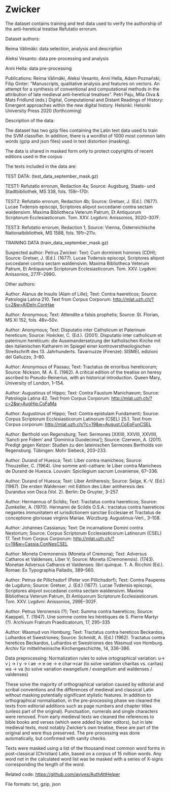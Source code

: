 # Zwicker

The dataset contains training and test data used to verify the authorship of the anti-heretical treatise Refutatio errorum. 

Dataset authors:

Reima Välimäki: data selection, analysis and description

Aleksi Vesanto: data pre-processing and analysis

Anni Hella: data pre-processing


Publications:
Reima Välimäki, Aleksi Vesanto, Anni Hella, Adam Poznański, Filip Ginter: ”Manuscripts,
qualitative analysis and features on vectors. An attempt for a synthesis of conventional and
computational methods in the attribution of late medieval anti-heretical treatises”. Petri Paju, Mila Oiva & Mats Fridlund (eds.) Digital, Computational and Distant Readings of History: Emergent approaches within the new digital history. Helsinki: Helsinki University Press 2020 (forthcoming)

Description of the data:

The dataset has two gzip files containing the Latin text data used to train the SVM classifier. In addition, there is a wordlist of 1000 most common latin words (gzip and json files) used in text distortion (masking).

The data is shared in masked form only to protect copyrights of recent editions used in the corpus

The texts included in the data are:

TEST DATA: (test_data_september_mask.gz)

TEST1: Refutatio errorum, Redaction 4a; Source: Augsburg, Staats- und Stadtbibliothek, MS 338, fols. 159r–170r.

TEST2: Refutatio errorum, Redaction 4b; Source: Gretser, J. (Ed.). (1677). Lucae Tvdensis episcopi, Scriptores aliqvot svccedanei contra sectam waldensivm. Maxima Bibliotheca Veterum Patrum, Et Antiquorum Scriptorum Ecclesiasticorum. Tom. XXV. Lvgdvni: Anissonios, 302G–307F.

TEST3: Refutatio errorum, Redaction 1; Source: Vienna, Österreichische Nationalbibliothek, MS 1588, fols. 191r–211v.

TRAINING DATA (train_data_september_mask.gz)

Suspected author: Petrus Zwicker: Text: Cum dormirent homines (CDH); Source: Gretser, J. (Ed.). (1677). Lucae Tvdensis episcopi, Scriptores aliqvot svccedanei contra sectam waldensivm. Maxima Bibliotheca Veterum Patrum, Et Antiquorum Scriptorum Ecclesiasticorum. Tom. XXV. Lvgdvni: Anissonios, 277F–299G.

Other authors:

Author: Alanus de Insulis (Alain of Lille); Text: Contra haereticos; Source: Patrologia Latina 210. Text from Corpus Corporum: http://mlat.uzh.ch/?c=2&w=AlDeIn.ConHae

Author: Anonymous; Text: Attendite a falsis prophetis; Source: St. Florian, MS XI 152, fols. 48v–50v.

Author: Anonymous; Text: Disputatio inter Catholicum et Paterinum hereticum; Source: Hoécker, C. (Ed.). (2001). Disputatio inter catholicum et paterinum hereticum: die Auseinandersetzung der katholischen Kirche mit den italienischen Katharern im Spiegel einer kontroverstheologischen Streitschrift des 13. Jahrhunderts. Tavarnuzze (Firenze): SISMEL edizioni del Galluzzo, 3–80.

Author: Anonymous of Passau; Text: Tractatus de erroribus hereticorum; Source: Nickson, M. A. E. (1962). A critical edition of the treatise on heresy ascribed to Pseudo-Reinerius, with an historical introduction. Queen Mary, University of London, 1–154.

Author: Augustinus of Hippo; Text: Contra Faustum Manichaeum; Source: Patrologia Latina 42. Text from Corpus Corporum: http://mlat.uzh.ch/?c=2&w=AugHip.CoFaMa

Author: Augustinus of Hippo; Text: Contra epistulam Fundamenti; Source: Corpus Scriptorum Ecclesiasticorum Latinorum (CSEL) 25.1. Text from Corpus corporum: 
http://mlat.uzh.ch/?c=19&w=August.CoEpFunCSEL

Author: Berthold von Regensburg; Text: Sermones [XXIIII, XXVIII, XXVIIII, ‘Sancti pre Fidem’ and ‘Dominica Duodecima’]; Source: Czerwon, A. (2011). Predigt gegen Ketzer: Studien zu den lateinischen Sermones Bertholds von Regensburg. Tübingen: Mohr Siebeck, 203–233.

Author: Durand of Huesca; Text: Liber contra manicheos; Source: Thouzellier, C. (1964). Une somme anti-cathare: le Liber contra Manicheos de Durand de Huesca. Louvain: Spicilegium sacrum Lovaniense, 67–336.

Author: Durand of Huesca; Text: Liber Antiheresis; Source: Selge, K.-V. (Ed.) (1967). Die ersten Waldenser: mit Edition des Liber antiheresis des Durandus von Osca (Vol. 2). Berlin: De Gruyter, 3–257.

Author: Hermannus of Scildis; Text: Tractatus contra haereticos; Source: Zumkeller, A. (1970). Hermanni de Scildis O.S.A.: tractatus contra haereticos negantes immunitatem et iurisdictionem sanctae Ecclesiae et Tractatus de conceptione gloriosae virginis Mariae. Würzburg: Augustinus-Verl., 3–108. 

Author: Johannes Cassianus; Text: De incarnatione Domini contra Nestorium; Source: Corpus Scriptorum Ecclesiasticorum Latinorum (CSEL) 17. Text from Corpus Corporum: http://mlat.uzh.ch/?c=19&w=Cassia.ConNesCSEL

Author: Moneta Cremonensis (Moneta of Cremona); Text: Adversus Catharos et Valdenses, Liber V; Source: Moneta (Cremonensis). (1743). Monetae Adversus Catharos et Valdenses: libri quinque. T. A. Ricchini (Ed.). Romae: Ex Typographia Palladis, 389–560.

Author: Petrus de Pillichsdorf (Peter von Pillichsdorf); Text: Contra Pauperes de Lugduno; Source: Gretser, J. (Ed.) (1677). Lucae Tvdensis episcopi, Scriptores aliqvot svccedanei contra sectam waldensivm. Maxima Bibliotheca Veterum Patrum, Et Antiquorum Scriptorum Ecclesiasticorum. Tom. XXV. Lvgdvni: Anissonios, 299E–302F.

Author: Petrus Veronensis (?); Text: Summa contra haereticos; Source: Kaeppeli, T. (1947). Une somme contre les hérétiques de S. Pierre Martyr (?). Archivum Fratrum Praedicatorum, 17, 295–335

Author: Wasmud von Homburg; Text: Tractatus contra hereticos Beckardos, Lulhardos et Swestriones; Source: Schmidt, A. (Ed.) (1962). Tractatus contra hereticos Beckardos, Lulhardos et Swestriones des Wasmud von Homburg. Archiv für mittelrheinische Kirchengeschichte, 14, 336–386.


Data preprocessing:
Normalization rules to solve ortographical variation:
u-> v
j -> i
y -> i
ae -> e
oe -> e
char->car (to solve variation charitas vs. caritas)
wa -> va (to solve variation ewangelium / evangelium and waldenses / valdenses)

These solve the majority of orthographical variation caused by editorial and scribal conventions and the differences of medieval and classical Latin without masking potentially significant stylistic features. In addition to orthographical normalisation, in the pre-processing phase we cleaned the texts from editorial additions such as page numbers and chapter titles (unless part of the original). Punctuation, numerals and single characters were removed. From early medieval texts we cleaned the references to bible books and verses (which were added by later editors), but in late medieval texts, most notably Zwicker’s own treatise, these are part of the original and were thus preserved. The pre-processing was done automatically, but confirmed with sanity checks. 

Texts were masked using a list of the thousand most common word forms in post-classical (Christian) Latin, based on a corpus of 15 million words. Any word not in the calculated word list was be masked with a series of X-signs corresponding the length of the word. 


Related code:
https://github.com/avjves/AuthAttHelper

File formats:
txt, gzip, json

 
